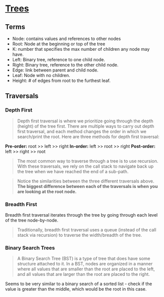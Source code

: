 # [Trees](https://codefellows.github.io/common_curriculum/data_structures_and_algorithms/Code_401/class-15/resources/Trees.html)

## Terms

- Node: contains values and references to other nodes
- Root: Node at the beginning or top of the tree
- K: number that specifies the max number of children any node may have.
- Left: Binary tree, reference to one child node.
- Right:  Binary tree, reference to the other child node.
- Edge: link between parent and child node.
- Leaf: Node with no children.
- Height: # of edges from root to the furthest leaf.


## Traversals

### Depth First

> Depth first traversal is where we prioritize going through the depth (height) of the tree first. There are multiple ways to carry out depth first traversal, and each method changes the order in which we search/print the root. Here are three methods for depth first traversal:

**Pre-order:** root >> left >> right
**In-order:** left >> root >> right
**Post-order:** left >> right >> root

> The most common way to traverse through a tree is to use recursion. With these traversals, we rely on the call stack to navigate back up the tree when we have reached the end of a sub-path.

> Notice the similarities between the three different traversals above. **The biggest difference between each of the traversals is when you are looking at the root node.**

### Breadth First

Breadth first traversal iterates through the tree by going through each level of the tree node-by-node. 

> Traditionally, breadth first traversal uses a queue (instead of the call stack via recursion) to traverse the width/breadth of the tree. 

### Binary Search Trees

> A Binary Search Tree (BST) is a type of tree that does have some structure attached to it. In a BST, nodes are organized in a manner where all values that are smaller than the root are placed to the left, and all values that are larger than the root are placed to the right.

Seems to be very similar to a binary search of a sorted list - check if the value is greater than the middle, which would be the root in this case.
